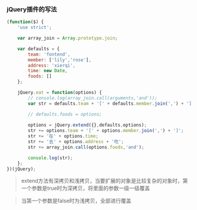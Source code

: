 ### jQuery插件的写法

```js
(function($) {
	'use strict';

	var array_join = Array.prototype.join;

	var defaults = {
		team: 'fontend',
		member: ['lily','rose'],
		address: 'xierqi',
		time: new Date,
		foods: []
	};

	jQuery.eat = function(options) {
		// console.log(array_join.call(arguments,'and'));
		var str = defaults.team + '[' + defaults.member.join(',') + ']';

		// defaults.foods = options;
		
		options = jQuery.extend({},defaults,options);
		str += options.team + '[' + options.member.join(',') + ']';
		str += '在' + options.time;
		str += '去' + options.address + '吃';
		str += array_join.call(options.foods,'and');

		console.log(str);
	};
})(jQuery);
```
> extend方法有深拷贝和浅拷贝，当要扩展的对象是比较复杂的对象时，第一个参数是true时为深拷贝，将里面的参数一级一级覆盖

> 当第一个参数是false时为浅拷贝，全部进行覆盖
